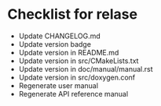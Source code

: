 Checklist for relase
====================

 * Update CHANGELOG.md
 * Update version badge
 * Update version in README.md
 * Update version in src/CMakeLists.txt
 * Update version in doc/manual/manual.rst
 * Update version in src/doxygen.conf
 * Regenerate user manual
 * Regenerate API reference manual
